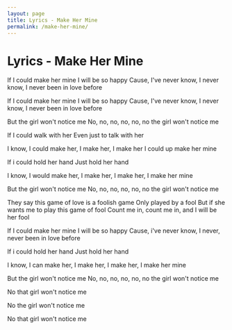 ```yaml
---
layout: page
title: Lyrics - Make Her Mine
permalink: /make-her-mine/
---
```


# Lyrics - Make Her Mine

If I could make her mine
I will be so happy
Cause, I've never know, I never know, I never been in love before

If I could make her mine
I will be so happy
Cause, I've never know, I never know, I never been in love before

But the girl won't notice me
No, no, no, no, no, no the girl won't notice me

If I could walk with her
Even just to talk with her

I know, I could make her, I make her, I make her
I could up make her mine

If i could hold her hand
Just hold her hand

I know, I would make her, I make her, I make her, I make her mine

But the girl won't notice me
No, no, no, no, no, no the girl won't notice me

They say this game of love is a foolish game
Only played by a fool
But if she wants me to play this game of fool
Count me in, count me in, and I will be her fool

If I could make her mine
I will be so happy
Cause, i've never know, I never, never been in love before

If i could hold her hand
Just hold her hand

I know, I can make her, I make her, I make her, I make her mine

But the girl won't notice me
No, no, no, no, no, no the girl won't notice me

No that girl won't notice me

No the girl won't notice me

No that girl won't notice me